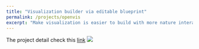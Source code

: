 ```yaml
---
title: "Visualization builder via editable blueprint"
permalink: /projects/openvis
excerpt: "Make visualization is easier to build with more nature interactions. <img src='/images/openvis.png' width='600px'>"
---
```


The project detail check this [link](https://github.com/HongyuJiang/openvis_swust)
<img src='/images/openvis_demo.gif'>